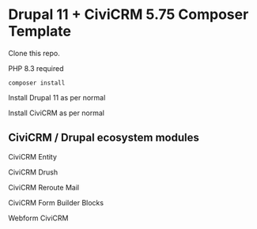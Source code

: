 # Drupal 11 + CiviCRM 5.75 Composer Template

Clone this repo.

PHP 8.3 required

```composer install```

Install Drupal 11 as per normal

Install CiviCRM as per normal

## CiviCRM / Drupal ecosystem modules

CiviCRM Entity

CiviCRM Drush

CiviCRM Reroute Mail

CiviCRM Form Builder Blocks

Webform CiviCRM
